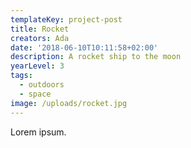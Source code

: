 ```yaml
---
templateKey: project-post
title: Rocket
creators: Ada
date: '2018-06-10T10:11:58+02:00'
description: A rocket ship to the moon
yearLevel: 3
tags:
  - outdoors
  - space
image: /uploads/rocket.jpg
---
```


Lorem ipsum.
